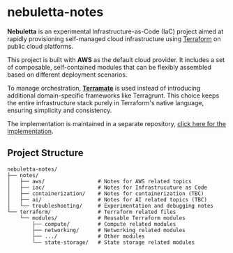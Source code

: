 # nebuletta-notes

**Nebuletta** is an experimental Infrastructure-as-Code (IaC) project aimed at rapidly provisioning self-managed cloud infrastructure using [Terraform](https://www.terraform.io/) on public cloud platforms.

This project is built with **AWS** as the default cloud provider. It includes a set of composable, self-contained modules that can be flexibly assembled based on different deployment scenarios.

To manage orchestration, **[Terramate](https://terramate.io/)** is used instead of introducing additional domain-specific frameworks like Terragrunt. This choice keeps the entire infrastructure stack purely in Terraform's native language, ensuring simplicity and consistency.
  
The implementation is maintained in a separate repository, [click here for the implementation](https://github.com/nekowanderer/nebuletta).

## Project Structure

```
nebuletta-notes/
├── notes/                   
│   ├── aws/                 # Notes for AWS related topics
│   ├── iac/                 # Notes for Infrastrucuture as Code  
│   ├── containerization/    # Notes for containerization (TBC)
│   ├── ai/                  # Notes for AI related topics (TBC)
│   └── troubleshooting/     # Experimentation and debugging notes
└── terraform/               # Terraform related files
    └── modules/             # Reusable Terraform modules
        ├── compute/         # Compute related modules
        ├── networking/      # Networking related modules
        ├── .../             # Other modules
        └── state-storage/   # State storage related modules
```
